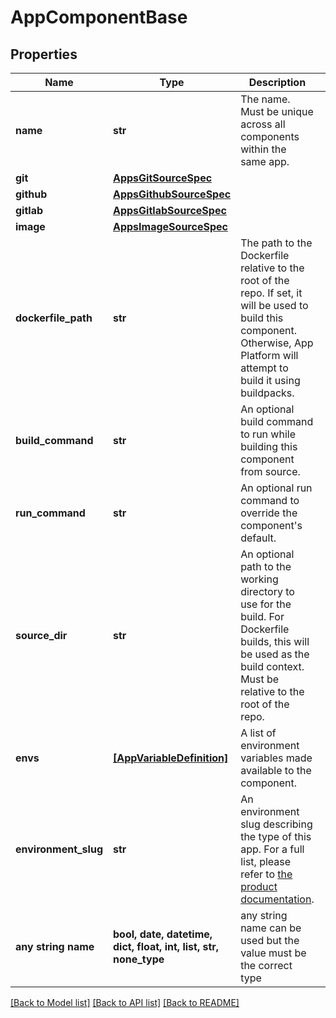 # AppComponentBase


## Properties
Name | Type | Description | Notes
------------ | ------------- | ------------- | -------------
**name** | **str** | The name. Must be unique across all components within the same app. | [optional] 
**git** | [**AppsGitSourceSpec**](AppsGitSourceSpec.md) |  | [optional] 
**github** | [**AppsGithubSourceSpec**](AppsGithubSourceSpec.md) |  | [optional] 
**gitlab** | [**AppsGitlabSourceSpec**](AppsGitlabSourceSpec.md) |  | [optional] 
**image** | [**AppsImageSourceSpec**](AppsImageSourceSpec.md) |  | [optional] 
**dockerfile_path** | **str** | The path to the Dockerfile relative to the root of the repo. If set, it will be used to build this component. Otherwise, App Platform will attempt to build it using buildpacks. | [optional] 
**build_command** | **str** | An optional build command to run while building this component from source. | [optional] 
**run_command** | **str** | An optional run command to override the component&#39;s default. | [optional] 
**source_dir** | **str** | An optional path to the working directory to use for the build. For Dockerfile builds, this will be used as the build context. Must be relative to the root of the repo. | [optional] 
**envs** | [**[AppVariableDefinition]**](AppVariableDefinition.md) | A list of environment variables made available to the component. | [optional] 
**environment_slug** | **str** | An environment slug describing the type of this app. For a full list, please refer to [the product documentation](https://www.digitalocean.com/docs/app-platform/). | [optional] 
**any string name** | **bool, date, datetime, dict, float, int, list, str, none_type** | any string name can be used but the value must be the correct type | [optional]

[[Back to Model list]](../README.md#documentation-for-models) [[Back to API list]](../README.md#documentation-for-api-endpoints) [[Back to README]](../README.md)


